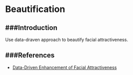 # Beautification

###Introduction
---
Use data-draven approach to beautify facial attractiveness. 



###References
---
* [Data-Driven Enhancement of Facial Attractiveness](https://www.google.com.tw/url?sa=t&rct=j&q=&esrc=s&source=web&cd=2&cad=rja&uact=8&ved=0ahUKEwixmK_S4M7MAhXLjpQKHRHuCUQQFggnMAE&url=http%3A%2F%2Fleyvand.com%2Fbeautification2008%2Fattractiveness2008.pdf&usg=AFQjCNF3l0RhstYfcWJuLJRSsfp6TyiZbQ&sig2=CflwAlPZLbQHbJmONunHzQ)
